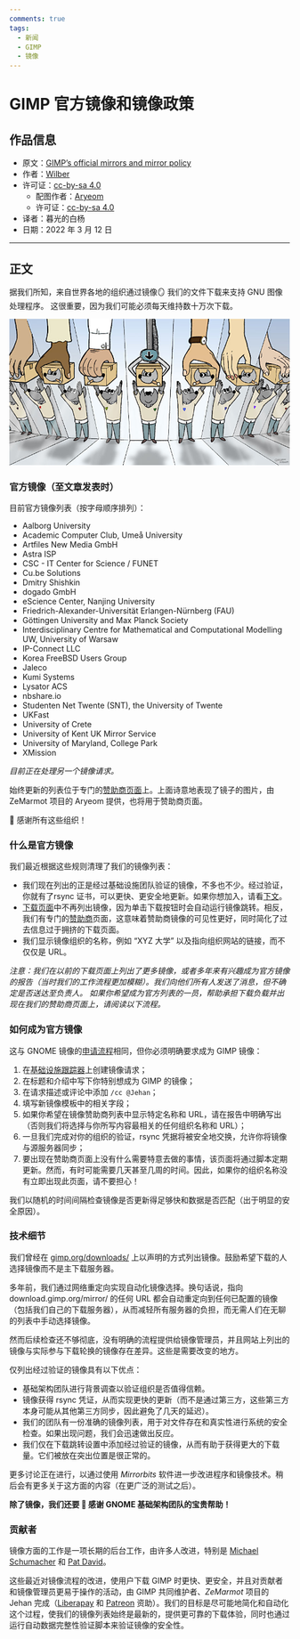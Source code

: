 ```yaml
---
comments: true
tags:
  - 新闻
  - GIMP
  - 镜像
---
```


# GIMP 官方镜像和镜像政策

## 作品信息

- 原文：[GIMP’s official mirrors and mirror policy](https://www.gimp.org/news/2021/10/06/official-mirror-policy/)
- 作者：[Wilber](https://www.gimp.org/author/wilber.html)  
- 许可证：[cc-by-sa 4.0](https://creativecommons.org/licenses/by-sa/4.0/)
    - 配图作者：[Aryeom](https://film.zemarmot.net/)  
    - 许可证：[cc-by-sa 4.0](https://creativecommons.org/licenses/by-sa/4.0/)
- 译者：暮光的白杨
- 日期：2022 年 3 月 12 日

----

## 正文

据我们所知，来自世界各地的组织通过镜像🪞 我们的文件下载来支持 GNU 图像处理程序。 这很重要，因为我们可能必须每天维持数十万次下载。

![Mirrored Wilber](./images/2022-03/2021-wilber_and_co-mirror.jpg)

### 官方镜像（至文章发表时）

目前官方镜像列表（按字母顺序排列）：

- Aalborg University
- Academic Computer Club, Umeå University
- Artfiles New Media GmbH
- Astra ISP
- CSC - IT Center for Science / FUNET
- Cu.be Solutions
- Dmitry Shishkin
- dogado GmbH
- eScience Center, Nanjing University
- Friedrich-Alexander-Universität Erlangen-Nürnberg (FAU)
- Göttingen University and Max Planck Society
- Interdisciplinary Centre for Mathematical and Computational Modelling UW, University of Warsaw
- IP-Connect LLC
- Korea FreeBSD Users Group
- Jaleco
- Kumi Systems
- Lysator ACS
- nbshare.io
- Studenten Net Twente (SNT), the University of Twente
- UKFast
- University of Crete
- University of Kent UK Mirror Service
- University of Maryland, College Park
- XMission

*目前正在处理另一个镜像请求。*

始终更新的列表位于专门的[赞助商页面](https://www.gimp.org/donating/sponsors.html)上。上面诗意地表现了镜子的图片，由 ZeMarmot 项目的 Aryeom 提供，也将用于赞助商页面。

💌 感谢所有这些组织！

### 什么是官方镜像

我们最近根据这些规则清理了我们的镜像列表：

- 我们现在列出的正是经过基础设施团队验证的镜像，不多也不少。经过验证，你就有了rsync 证书，可以更快、更安全地更新。如果你想加入，请看[下文](./gimp-mirror-policy.md#_5)。
- [下载页面](https://www.gimp.org/downloads/)中不再列出镜像，因为单击下载按钮时会自动运行镜像跳转。相反，我们有专门的[赞助商](https://www.gimp.org/donating/sponsors.html)页面，这意味着赞助商镜像的可见性更好，同时简化了过去信息过于拥挤的下载页面。
- 我们显示镜像组织的名称，例如 “XYZ 大学” 以及指向组织网站的链接，而不仅仅是 URL。

*注意：我们在以前的下载页面上列出了更多镜像，或者多年来有兴趣成为官方镜像的报告（当时我们的工作流程更加模糊）。我们向他们所有人发送了消息，但不确定是否送达至负责人。 如果你希望成为官方列表的一员，帮助承担下载负载并出现在我们的赞助商页面上，请阅读以下流程。*

### 如何成为官方镜像

这与 GNOME 镜像的[申请流程](https://wiki.gnome.org/Infrastructure/Mirrors)相同，但你必须明确要求成为 GIMP 镜像：

1. 在[基础设施跟踪器](https://gitlab.gnome.org/Infrastructure/Infrastructure/issues/new?issuable_template=new-mirror)上创建镜像请求；
2. 在标题和介绍中写下你特别想成为 GIMP 的镜像；
3. 在请求描述或评论中添加 `/cc @Jehan`；
4. 填写新镜像模板中的相关字段；
5. 如果你希望在镜像赞助商列表中显示特定名称和 URL，请在报告中明确写出（否则我们将选择与你所写内容最相关的任何组织名称和 URL）；
6. 一旦我们完成对你的组织的验证，rsync 凭据将被安全地交换，允许你将镜像与源服务器同步；
7. 要出现在赞助商页面上没有什么需要特意去做的事情，该页面将通过脚本定期更新。然而，有时可能需要几天甚至几周的时间。因此，如果你的组织名称没有立即出现此页面，请不要担心！

我们以随机的时间间隔检查镜像是否更新得足够快和数据是否匹配（出于明显的安全原因）。

### 技术细节

我们曾经在 [gimp.org/downloads/](https://www.gimp.org/downloads/) 上以声明的方式列出镜像。鼓励希望下载的人选择镜像而不是主下载服务器。

多年前，我们通过网络重定向实现自动化镜像选择。换句话说，指向 download.gimp.org/mirror/ 的任何 URL 都会自动重定向到任何已配置的镜像（包括我们自己的下载服务器），从而减轻所有服务器的负担，而无需人们在无聊的列表中手动选择镜像。

然而后续检查还不够彻底，没有明确的流程提供给镜像管理员，并且网站上列出的镜像与实际参与下载轮换的镜像存在差异。这些是需要改变的地方。

仅列出经过验证的镜像具有以下优点：

- 基础架构团队进行背景调查以验证组织是否值得信赖。
- 镜像获得 rsync 凭证，从而实现更快的更新（而不是通过第三方，这些第三方本身可能从其他第三方同步，因此避免了几天的延迟）。
- 我们的团队有一份准确的镜像列表，用于对文件存在和真实性进行系统的安全检查。如果出现问题，我们会迅速做出反应。
- 我们仅在下载跳转设置中添加经过验证的镜像，从而有助于获得更大的下载量。它们被放在突出位置是很正常的。

更多讨论正在进行，以通过使用 *Mirrorbits* 软件进一步改进程序和镜像技术。稍后会有更多关于这方面的内容（在更广泛的测试之后）。

**除了镜像，我们还要 🙏 感谢 GNOME 基础架构团队的宝贵帮助！**

### 贡献者

镜像方面的工作是一项长期的后台工作，由许多人改进，特别是 [Michael Schumacher](https://testing.gimp.org/news/2017/05/15/an-interview-with-michael-schumacher-gimp-administrator/) 和 [Pat David](https://patdavid.net/)。

这些最近对镜像流程的改进，使用户下载 GIMP 时更快、更安全，并且对贡献者和镜像管理员更易于操作的活动，由 GIMP 共同维护者、*ZeMarmot* 项目的 Jehan 完成（[Liberapay](https://liberapay.com/ZeMarmot/) 和 [Patreon](https://www.patreon.com/zemarmot) 资助）。我们的目标是尽可能地简化和自动化这个过程，使我们的镜像列表始终是最新的，提供更可靠的下载体验，同时也通过运行自动数据完整性验证脚本来验证镜像的安全性。